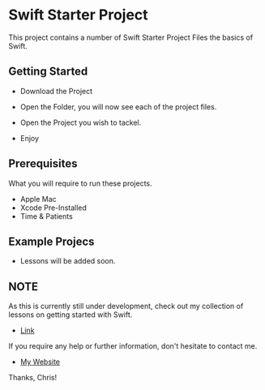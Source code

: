 # Swift Starter Project

This project contains a number of Swift Starter Project Files the basics of Swift.

## Getting Started

* Download the Project

* Open the Folder, you will now see each of the project files.

* Open the Project you wish to tackel.

* Enjoy

## Prerequisites

What you will require to run these projects.

* Apple Mac
* Xcode Pre-Installed
* Time & Patients

## Example Projecs

* Lessons will be added soon.

## NOTE

As this is currently still under development, check out my collection of lessons on getting started with Swift. 

* [Link](https://crleonard.github.io/learn-swift)


If you require any help or further information, don't hesitate to contact me. 
* [My Website](https://crleonard.github.io/)

Thanks, Chris!
